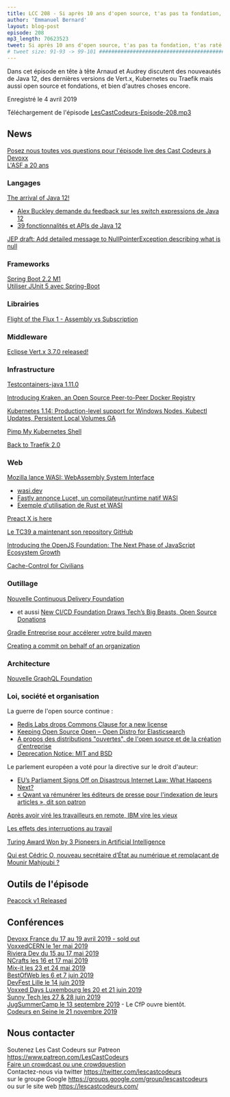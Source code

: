 ```yaml
---
title: LCC 208 - Si après 10 ans d'open source, t'as pas ta fondation, t'as raté ta vie
author: 'Emmanuel Bernard'
layout: blog-post
episode: 208
mp3_length: 70623523
tweet: Si après 10 ans d'open source, t'as pas ta fondation, t'as raté ta vie. #java12 #OpenSource #ASF #openJS #ContinuousDelivery
# tweet size: 91-93 -> 99-101 #######################################################################
---
```

Dans cet épisode en tête à tête Arnaud et Audrey discutent des nouveautés de Java 12, des dernières versions de Vert.x, Kubernetes ou Traefik mais aussi open source et fondations, et bien d'autres choses encore.

Enregistré le 4 avril 2019

Téléchargement de l'épisode [LesCastCodeurs-Episode-208.mp3](https://traffic.libsyn.com/lescastcodeurs/LesCastCodeurs-Episode-208.mp3)

## News

[Posez nous toutes vos questions pour l'épisode live des Cast Codeurs à Devoxx](https://framaforms.org/questions-de-lepisode-live-les-cast-codeurs-a-devoxx-france-1554551559)  
[L'ASF a 20 ans](https://blogs.apache.org/foundation/entry/the-apache-software-foundation-celebrates1)  

### Langages

[The arrival of Java 12!](https://blogs.oracle.com/java-platform-group/the-arrival-of-java-12)  

* [Alex Buckley demande du feedback sur les switch expressions de Java 12](https://mail.openjdk.java.net/pipermail/jdk-dev/2019-March/002741.html)  
* [39 fonctionnalités et APIs de Java 12](https://www.azul.com/39-new-features-and-apis-in-jdk-12/)  

[JEP draft: Add detailed message to NullPointerException describing what is null](https://openjdk.java.net/jeps/8220715)  

### Frameworks

[Spring Boot 2.2 M1](https://spring.io/blog/2019/03/08/spring-boot-2-2-m1)  
[Utiliser JUnit 5 avec Spring-Boot](https://developer.okta.com/blog/2019/03/28/test-java-spring-boot-junit5)  

### Librairies

[Flight of the Flux 1 - Assembly vs Subscription](https://spring.io/blog/2019/03/06/flight-of-the-flux-1-assembly-vs-subscription)  

### Middleware

[Eclipse Vert.x 3.7.0 released!](https://vertx.io/blog/eclipse-vert-x-3-7-0-released/)  

### Infrastructure

[Testcontainers-java 1.11.0](https://github.com/testcontainers/testcontainers-java/releases/tag/1.11.0)  

[Introducing Kraken, an Open Source Peer-to-Peer Docker Registry](https://eng.uber.com/introducing-kraken/)  

[Kubernetes 1.14: Production-level support for Windows Nodes, Kubectl Updates, Persistent Local Volumes GA](https://kubernetes.io/blog/2019/03/25/kubernetes-1-14-release-announcement/)  

[Pimp My Kubernetes Shell](https://itnext.io/pimp-my-kubernetes-shell-f144710232a0)  

[Back to Traefik 2.0](https://blog.containo.us/back-to-traefik-2-0-2f9aa17be305)  

### Web

[Mozilla lance WASI: WebAssembly System Interface](https://hacks.mozilla.org/2019/03/standardizing-wasi-a-webassembly-system-interface/)  

* [wasi.dev](https://wasi.dev/)  
* [Fastly annonce Lucet, un compilateur/runtime natif WASI](https://www.fastly.com/blog/announcing-lucet-fastly-native-webassembly-compiler-runtime)  
* [Exemple d'utilisation de Rust et WASI](https://hermanradtke.com/2019/04/01/wasi-example-using-rust-and-lucet.html)  

[Preact X is here](https://github.com/developit/preact/releases/tag/10.0.0-alpha.0)  

[Le TC39 a maintenant son repository GitHub](https://github.com/tc39)  

[Introducing the OpenJS Foundation: The Next Phase of JavaScript Ecosystem Growth](https://medium.com/@nodejs/introducing-the-openjs-foundation-the-next-phase-of-javascript-ecosystem-growth-d4911b42664f)  

[Cache-Control for Civilians](https://csswizardry.com/2019/03/cache-control-for-civilians/)  

### Outillage

[Nouvelle Continuous Delivery Foundation](https://opensource.googleblog.com/2019/03/introducing-continuous-delivery-foundation.html)  

* et aussi [New CI/CD Foundation Draws Tech’s Big Beasts, Open Source Donations](https://www.cbronline.com/news/ci-cd-foundation)  

[Gradle Entreprise pour accélerer votre build maven](https://gradle.com/enterprise/releases/2019.1/)  

[Creating a commit on behalf of an organization](https://github.blog/changelog/2019-03-15-creating-a-commit-on-behalf-of-an-organization/)   

### Architecture

[Nouvelle GraphQL Foundation](https://www.linuxfoundation.org/press-release/2019/03/the-graphql-foundation-announces-collaboration-with-the-joint-development-foundation-to-drive-open-source-and-open-standards/)  

### Loi, société et organisation

La guerre de l'open source continue : 

* [Redis Labs drops Commons Clause for a new license](https://www.zdnet.com/article/redis-labs-drops-commons-clause-for-a-new-license/)  
* [Keeping Open Source Open – Open Distro for Elasticsearch](https://aws.amazon.com/blogs/opensource/keeping-open-source-open-open-distro-for-elasticsearch/)  
* [A propos des distributions "ouvertes", de l'open source et de la création d'entreprise](https://www.elastic.co/fr/blog/on-open-distros-open-source-and-building-a-company)  
* [Deprecation Notice: MIT and BSD](https://writing.kemitchell.com/2019/03/09/Deprecation-Notice.html)  

Le parlement européen a voté pour la directive sur le droit d'auteur: 

* [EU’s Parliament Signs Off on Disastrous Internet Law: What Happens Next?](https://www.eff.org/deeplinks/2019/03/eus-parliament-signs-disastrous-internet-law-what-happens-next)  
* [« Qwant va rémunérer les éditeurs de presse pour l'indexation de leurs articles », dit son patron](https://www.lesechos.fr/tech-medias/medias/qwant-va-remunerer-les-editeurs-de-presse-pour-lindexation-de-leurs-articles-dit-son-patron-1001961)  

[Après avoir viré les travailleurs en remote, IBM vire les vieux](https://www.mercurynews.com/2019/03/27/ibm-purged-gray-hairs-and-old-heads-as-it-launched-millennial-corps-lawsuit/)  

[Les effets des interruptions au travail](https://www.usinenouvelle.com/blogs/le-blog-des-experts-des-neurosciences/paroles-de-chercheurs-les-effets-des-interruptions-au-travail.N817945)  

[Turing Award Won by 3 Pioneers in Artificial Intelligence](https://www.nytimes.com/2019/03/27/taechnology/turing-award-ai.html)  

[Qui est Cédric O, nouveau secrétaire d’État au numérique et remplaçant de Mounir Mahjoubi ?](https://www.numerama.com/politique/477082-qui-est-cedric-o-nouveau-secretaire-detat-au-numerique-et-remplacant-de-mounir-mahjoubi.html)  

## Outils de l'épisode

[Peacock v1 Released](https://dev.to/azure/peacock-v1-released-4kce)  

## Conférences

[Devoxx France du 17 au 19 avril 2019 - sold out](https://www.devoxx.fr/)  
[VoxxedCERN le 1er mai 2019](https://voxxeddays.com/cern/)  
[Riviera Dev du 15 au 17 mai 2019](http://rivieradev.fr/)  
[NCrafts les 16 et 17 mai 2019](https://ncrafts.io/)  
[Mix-it les 23 et 24 mai 2019](https://mixitconf.org/en/)  
[BestOfWeb les 6 et 7 juin 2019](http://bestofweb.paris/)  
[DevFest Lille le 14 juin 2019](https://devfest.gdglille.org/)  
[Voxxed Days Luxembourg les 20 et 21 juin 2019 ](https://voxxeddays.com/luxembourg/)  
[Sunny Tech les 27 & 28 juin 2019](https://sunny-tech.io/)  
[JugSummerCamp le 13 septembre 2019](http://www.jugsummercamp.org/edition/10) - Le CfP ouvre bientôt.  
[Codeurs en Seine le 21 novembre 2019](https://www.codeursenseine.com/2019/)  

## Nous contacter

Soutenez Les Cast Codeurs sur Patreon <https://www.patreon.com/LesCastCodeurs>  
[Faire un crowdcast ou une crowdquestion](https://lescastcodeurs.com/crowdcasting/)  
Contactez-nous via twitter <https://twitter.com/lescastcodeurs>  
sur le groupe Google <https://groups.google.com/group/lescastcodeurs>  
ou sur le site web <https://lescastcodeurs.com/>
